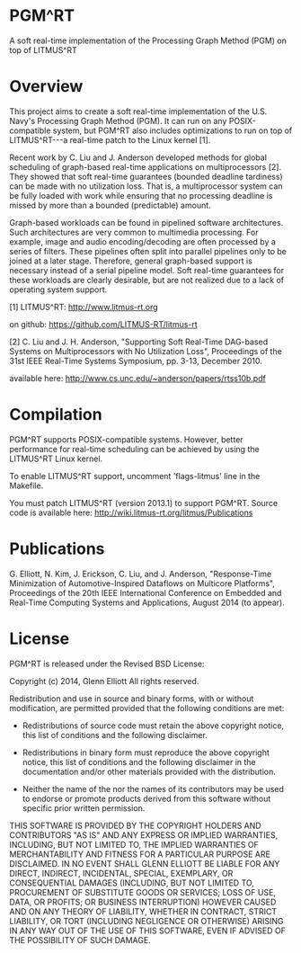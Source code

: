 PGM^RT
======

A soft real-time implementation of the Processing Graph Method (PGM) on top of LITMUS^RT

Overview
========

This project aims to create a soft real-time implementation of the U.S. Navy's
Processing Graph Method (PGM). It can run on any POSIX-compatible system, but PGM^RT
also includes optimizations to run on top of LITMUS^RT---a real-time patch to the
Linux kernel [1].

Recent work by C. Liu and J. Anderson developed methods for global scheduling
of graph-based real-time applications on multiprocessors [2]. They showed
that soft real-time guarantees (bounded deadline tardiness) can be made with
no utilization loss. That is, a multiprocessor system can be fully loaded
with work while ensuring that no processing deadline is missed by more than
a bounded (predictable) amount.

Graph-based workloads can be found in pipelined software architectures. Such
architectures are very common to multimedia processing. For example, image and
audio encoding/decoding are often processed by a series of filters. These
pipelines often split into parallel pipelines only to be joined at a later
stage. Therefore, general graph-based support is necessary instead of a
serial pipeline model. Soft real-time guarantees for these workloads are
clearly desirable, but are not realized due to a lack of operating system
support.

[1] LITMUS^RT: http://www.litmus-rt.org

on github: https://github.com/LITMUS-RT/litmus-rt

[2] C. Liu and J. H. Anderson, "Supporting Soft Real-Time DAG-based Systems on
Multiprocessors with No Utilization Loss", Proceedings of the 31st IEEE Real-Time
Systems Symposium, pp. 3-13, December 2010.

available here: http://www.cs.unc.edu/~anderson/papers/rtss10b.pdf

Compilation
===========

PGM^RT supports POSIX-compatible systems. However, better performance for
real-time scheduling can be achieved by using the LITMUS^RT Linux kernel.

To enable LITMUS^RT support, uncomment 'flags-litmus' line in the Makefile.

You must patch LITMUS^RT (version 2013.1) to support PGM^RT. Source
code is available here: http://wiki.litmus-rt.org/litmus/Publications

Publications
============
G. Elliott, N. Kim, J. Erickson, C. Liu, and J. Anderson, "Response-Time
Minimization of Automotive-Inspired Dataflows on Multicore Platforms",
Proceedings of the 20th IEEE International Conference on Embedded and Real-Time
Computing Systems and Applications, August 2014 (to appear).

License
=======

PGM^RT is released under the Revised BSD License:

Copyright (c) 2014, Glenn Elliott
All rights reserved.

Redistribution and use in source and binary forms, with or without
modification, are permitted provided that the following conditions are met:

* Redistributions of source code must retain the above copyright
  notice, this list of conditions and the following disclaimer.

* Redistributions in binary form must reproduce the above copyright
  notice, this list of conditions and the following disclaimer in the
  documentation and/or other materials provided with the distribution.

* Neither the name of the <organization> nor the
  names of its contributors may be used to endorse or promote products
  derived from this software without specific prior written permission.

THIS SOFTWARE IS PROVIDED BY THE COPYRIGHT HOLDERS AND CONTRIBUTORS "AS IS" AND
ANY EXPRESS OR IMPLIED WARRANTIES, INCLUDING, BUT NOT LIMITED TO, THE IMPLIED
WARRANTIES OF MERCHANTABILITY AND FITNESS FOR A PARTICULAR PURPOSE ARE
DISCLAIMED. IN NO EVENT SHALL GLENN ELLIOTT BE LIABLE FOR ANY
DIRECT, INDIRECT, INCIDENTAL, SPECIAL, EXEMPLARY, OR CONSEQUENTIAL DAMAGES
(INCLUDING, BUT NOT LIMITED TO, PROCUREMENT OF SUBSTITUTE GOODS OR SERVICES;
LOSS OF USE, DATA, OR PROFITS; OR BUSINESS INTERRUPTION) HOWEVER CAUSED AND
ON ANY THEORY OF LIABILITY, WHETHER IN CONTRACT, STRICT LIABILITY, OR TORT
(INCLUDING NEGLIGENCE OR OTHERWISE) ARISING IN ANY WAY OUT OF THE USE OF THIS
SOFTWARE, EVEN IF ADVISED OF THE POSSIBILITY OF SUCH DAMAGE.
